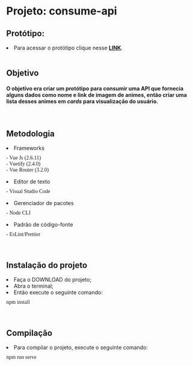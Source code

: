 <h1>Projeto: <b>consume-api</b></h1>

<h2>Protótipo:</h2>

<li>Para acessar o protótipo clique nesse <a href="https://consume-api-km.vercel.app" target="blank"><b>LINK</b></a>.</li>

<br />

<h2> Objetivo </h2>
<h4>O objetivo era criar um protótipo para consumir uma API que fornecia alguns dados como nome e link de imagem de animes, então criar uma lista desses animes em <i>cards</i> para visualização do usuário.</h4>

<br />

<h2>Metodologia</h2>
<li>Frameworks</li>
<pre style="font-family: calibri; margin-top: 10px;">
- Vue Js (2.6.11)
- Vuetify (2.4.0)
- Vue Router (3.2.0)
</pre>

<li>Editor de texto</li>
<pre style="font-family: calibri; margin-top: 10px;">
- Visual Studio Code
</pre>

<li>Gerenciador de pacotes</li>
<pre style="font-family: calibri; margin-top: 10px;">
- Node CLI
</pre>

<li>Padrão de código-fonte</li>
<pre style="font-family: calibri; margin-top: 10px;">
- EsLint/Prettier
</pre>

<br />

<h2>Instalação do projeto</h2>

<li> Faça o DOWNLOAD do projeto; </li>
<li> Abra o terminal; </li>
<li> Então execute o seguinte comando: </li>
<pre style="font-family: calibri; margin-top: 10px;">
npm install
</pre>

<br />

<h2>Compilação</h2>

<li> Para compilar o projeto, execute o seguinte comando:</li>
<pre  style="font-family: calibri; margin-top: 10px;">
npm run serve
</pre>